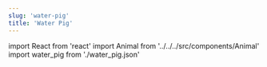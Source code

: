 ```yaml
---
slug: 'water-pig'
title: 'Water Pig'
---
```

    
import React from 'react'
import Animal from '../../../src/components/Animal'
import water_pig from './water_pig.json'
    
<Animal data={water_pig} />
